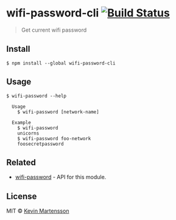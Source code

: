 # wifi-password-cli [![Build Status](https://travis-ci.org/kevva/wifi-password-cli.svg?branch=master)](https://travis-ci.org/kevva/wifi-password-cli)

> Get current wifi password


## Install

```
$ npm install --global wifi-password-cli
```


## Usage

```
$ wifi-password --help

  Usage
    $ wifi-password [network-name]

  Example
    $ wifi-password
    unicorns
    $ wifi-password foo-network
    foosecretpassword
```


## Related

* [wifi-password](https://github.com/kevva/wifi-password) - API for this module.


## License

MIT © [Kevin Martensson](https://github.com/kevva)
